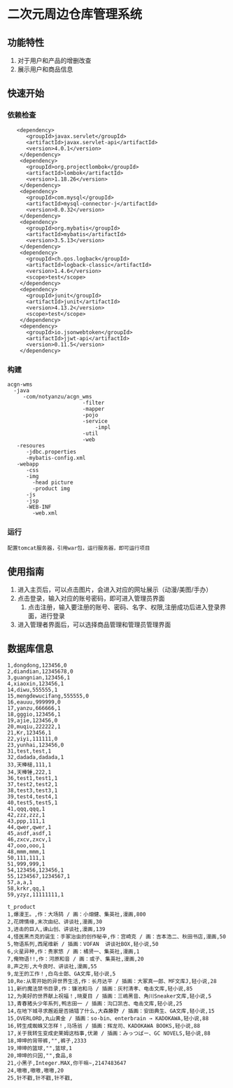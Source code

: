 # 二次元周边仓库管理系统

## 功能特性
  1. 对于用户和产品的增删改查
  2. 展示用户和商品信息

## 快速开始

### 依赖检查
```maven
   <dependency>
      <groupId>javax.servlet</groupId>
      <artifactId>javax.servlet-api</artifactId>
      <version>4.0.1</version>
    </dependency>
    <dependency>
      <groupId>org.projectlombok</groupId>
      <artifactId>lombok</artifactId>
      <version>1.18.26</version>
    </dependency>
    <dependency>
      <groupId>com.mysql</groupId>
      <artifactId>mysql-connector-j</artifactId>
      <version>8.0.32</version>
    </dependency>
    <dependency>
      <groupId>org.mybatis</groupId>
      <artifactId>mybatis</artifactId>
      <version>3.5.13</version>
    </dependency>
    <dependency>
      <groupId>ch.qos.logback</groupId>
      <artifactId>logback-classic</artifactId>
      <version>1.4.6</version>
      <scope>test</scope>
    </dependency>
    <dependency>
      <groupId>junit</groupId>
      <artifactId>junit</artifactId>
      <version>4.13.2</version>
      <scope>test</scope>
    </dependency>
    <dependency>
      <groupId>io.jsonwebtoken</groupId>
      <artifactId>jjwt-api</artifactId>
      <version>0.11.5</version>
    </dependency>
```
### 构建
    acgn-wms
      -java
         -com/notyanzu/acgn_wms   
                            -filter
                            -mapper
                            -pojo
                            -service
                                -impl
                            -util
                            -web
       -resoures
          -jdbc.properties
          -mybatis-config.xml
       -webapp
          -css
          -img
            -head picture
            -product img
          -js
          -jsp
          -WEB-INF
            -web.xml
### 运行
    配置tomcat服务器，引用war包，运行服务器，即可运行项目

## 使用指南
   1. 进入主页后，可以点击图片，会进入对应的网址展示（动漫/美图/手办）
   2. 点击登录，输入对应的账号密码，即可进入管理员界面
      1.  点击注册，输入要注册的账号、密码、名字、权限,注册成功后进入登录界面，进行登录
   3. 进入管理者界面后，可以选择商品管理和管理员管理界面

## 数据库信息
```csv
1,dongdong,123456,0
2,diandian,12345678,0
3,guangnian,123456,1
4,xiaoxin,123456,1
14,diwu,555555,1
15,mengdewucifang,555555,0
16,eauuu,999999,0
17,yanzu,666666,1
18,gggio,123456,1
19,ajie,123456,0
20,muqiu,222222,1
21,Kr,123456,1
22,yiyi,111111,0
23,yunhai,123456,0
31,test,test,1
32,dadada,dadada,1
33,天棒槌,111,1
34,天棒锤,222,1
36,test1,test1,1
37,test2,test2,1
38,test3,test3,1
39,test4,test4,1
40,test5,test5,1
41,qqq,qqq,1
42,zzz,zzz,1
43,ppp,111,1
44,qwer,qwer,1
45,asdf,asdf,1
46,zxcv,zxcv,1
47,ooo,ooo,1
48,mmm,mmm,1
50,111,111,1
51,999,999,1
54,123456,123456,1
55,1234567,1234567,1
57,a,a,1
58,krkr,qq,1
59,yzyz,11111111,1
```

```csv
t_product
1,爆漫王。,作：大场鸫 / 画：小畑健、集英社,漫画,800
2,花牌情缘,末次由纪、讲谈社,漫画,30
3,进击的巨人,谏山创、讲谈社,漫画,139
4,怪医黑杰克的诞生：手冢治虫的创作秘辛,作：宫崎克 / 画：吉本浩二、秋田书店,漫画,50
5,物语系列,西尾维新 / 插画：VOFAN	讲谈社BOX,轻小说,50
6,火星异种,作：贵家悠 / 画：橘贤一、集英社,漫画,1
7,俺物语!!,作：河原和音 / 画：或子、集英社,漫画,20
8,声之形,大今良时、讲谈社,漫画,55
9,龙王的工作！,白鸟士郎、GA文库,轻小说,5
10,Re:从零开始的异世界生活,作：长月达平 / 插画：大冢真一郎、MF文库J,轻小说,28
11,新约魔法禁书目录,作：镰池和马 / 插画：灰村清孝、电击文库,轻小说,85
12,为美好的世界献上祝福！,晓夏目 / 插画：三嶋黑音、角川Sneaker文库,轻小说,5
13,青春猪头少年系列,鸭志田一 / 插画：沟口凯吉、电击文库,轻小说,25
14,在地下城寻求邂逅是否搞错了什么,大森藤野 / 插画：安田典生、GA文库,轻小说,15
15,OVERLORD,丸山黄金 / 插画：so-bin、enterbrain → KADOKAWA,轻小说,88
16,转生成蜘蛛又怎样！,马场翁 / 插画：辉龙司、KADOKAWA BOOKS,轻小说,88
17,关于我转生变成史莱姆这档事,伏濑 / 插画：みっつばー、GC NOVELS,轻小说,88
18,坤坤的背带裤,"",裤子,2333
19,坤坤的篮球,"",篮球,1
20,坤坤的只因,"",食品,8
21,小黑子,Integer.MAX,你干嘛~,2147483647
24,嗷嗷,嗷嗷,嗷嗷,20
25,针不戳,针不戳,针不戳,
```